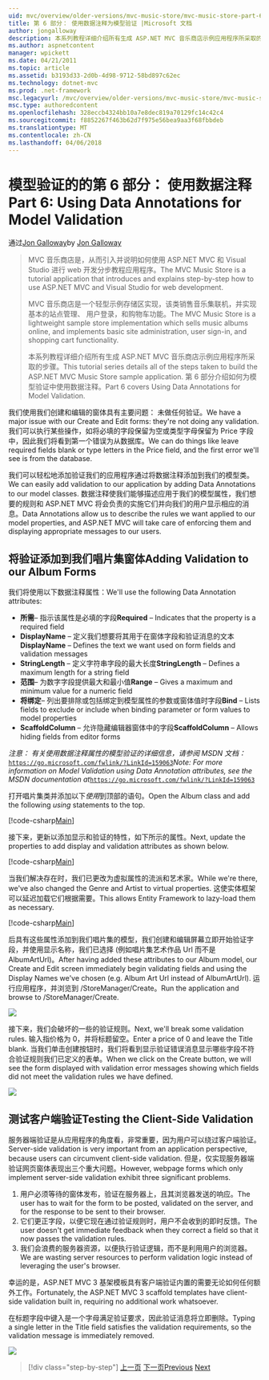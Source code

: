 ```yaml
---
uid: mvc/overview/older-versions/mvc-music-store/mvc-music-store-part-6
title: 第 6 部分： 使用数据注释为模型验证 |Microsoft 文档
author: jongalloway
description: 本系列教程详细介绍所有生成 ASP.NET MVC 音乐商店示例应用程序所采取的步骤。 第 6 部分介绍如何为模型 V 使用数据注释...
ms.author: aspnetcontent
manager: wpickett
ms.date: 04/21/2011
ms.topic: article
ms.assetid: b3193d33-2d0b-4d98-9712-58bd897c62ec
ms.technology: dotnet-mvc
ms.prod: .net-framework
msc.legacyurl: /mvc/overview/older-versions/mvc-music-store/mvc-music-store-part-6
msc.type: authoredcontent
ms.openlocfilehash: 328eccb4324bb10a7e8dec819a70129fc14c42c4
ms.sourcegitcommit: f8852267f463b62d7f975e56bea9aa3f68fbbdeb
ms.translationtype: MT
ms.contentlocale: zh-CN
ms.lasthandoff: 04/06/2018
---
```

<a name="part-6-using-data-annotations-for-model-validation"></a><span data-ttu-id="e1e6a-104">模型验证的的第 6 部分： 使用数据注释</span><span class="sxs-lookup"><span data-stu-id="e1e6a-104">Part 6: Using Data Annotations for Model Validation</span></span>
====================
<span data-ttu-id="e1e6a-105">通过[Jon Galloway](https://github.com/jongalloway)</span><span class="sxs-lookup"><span data-stu-id="e1e6a-105">by [Jon Galloway](https://github.com/jongalloway)</span></span>

> <span data-ttu-id="e1e6a-106">MVC 音乐商店是，从而引入并说明如何使用 ASP.NET MVC 和 Visual Studio 进行 web 开发分步教程应用程序。</span><span class="sxs-lookup"><span data-stu-id="e1e6a-106">The MVC Music Store is a tutorial application that introduces and explains step-by-step how to use ASP.NET MVC and Visual Studio for web development.</span></span>  
>   
> <span data-ttu-id="e1e6a-107">MVC 音乐商店是一个轻型示例存储区实现，该类销售音乐集联机，并实现基本的站点管理、 用户登录，和购物车功能。</span><span class="sxs-lookup"><span data-stu-id="e1e6a-107">The MVC Music Store is a lightweight sample store implementation which sells music albums online, and implements basic site administration, user sign-in, and shopping cart functionality.</span></span>  
>   
> <span data-ttu-id="e1e6a-108">本系列教程详细介绍所有生成 ASP.NET MVC 音乐商店示例应用程序所采取的步骤。</span><span class="sxs-lookup"><span data-stu-id="e1e6a-108">This tutorial series details all of the steps taken to build the ASP.NET MVC Music Store sample application.</span></span> <span data-ttu-id="e1e6a-109">第 6 部分介绍如何为模型验证中使用数据注释。</span><span class="sxs-lookup"><span data-stu-id="e1e6a-109">Part 6 covers Using Data Annotations for Model Validation.</span></span>


<span data-ttu-id="e1e6a-110">我们使用我们创建和编辑的窗体具有主要问题： 未做任何验证。</span><span class="sxs-lookup"><span data-stu-id="e1e6a-110">We have a major issue with our Create and Edit forms: they're not doing any validation.</span></span> <span data-ttu-id="e1e6a-111">我们可以执行某些操作，如将必填的字段保留为空或类型字母保留为 Price 字段中，因此我们将看到第一个错误为从数据库。</span><span class="sxs-lookup"><span data-stu-id="e1e6a-111">We can do things like leave required fields blank or type letters in the Price field, and the first error we'll see is from the database.</span></span>

<span data-ttu-id="e1e6a-112">我们可以轻松地添加验证我们的应用程序通过将数据注释添加到我们的模型类。</span><span class="sxs-lookup"><span data-stu-id="e1e6a-112">We can easily add validation to our application by adding Data Annotations to our model classes.</span></span> <span data-ttu-id="e1e6a-113">数据注释使我们能够描述应用于我们的模型属性，我们想要的规则和 ASP.NET MVC 将会负责的实施它们并向我们的用户显示相应的消息。</span><span class="sxs-lookup"><span data-stu-id="e1e6a-113">Data Annotations allow us to describe the rules we want applied to our model properties, and ASP.NET MVC will take care of enforcing them and displaying appropriate messages to our users.</span></span>

## <a name="adding-validation-to-our-album-forms"></a><span data-ttu-id="e1e6a-114">将验证添加到我们唱片集窗体</span><span class="sxs-lookup"><span data-stu-id="e1e6a-114">Adding Validation to our Album Forms</span></span>

<span data-ttu-id="e1e6a-115">我们将使用以下数据注释属性：</span><span class="sxs-lookup"><span data-stu-id="e1e6a-115">We'll use the following Data Annotation attributes:</span></span>

- <span data-ttu-id="e1e6a-116">**所需**– 指示该属性是必填的字段</span><span class="sxs-lookup"><span data-stu-id="e1e6a-116">**Required** – Indicates that the property is a required field</span></span>
- <span data-ttu-id="e1e6a-117">**DisplayName** – 定义我们想要将其用于在窗体字段和验证消息的文本</span><span class="sxs-lookup"><span data-stu-id="e1e6a-117">**DisplayName** – Defines the text we want used on form fields and validation messages</span></span>
- <span data-ttu-id="e1e6a-118">**StringLength** – 定义字符串字段的最大长度</span><span class="sxs-lookup"><span data-stu-id="e1e6a-118">**StringLength** – Defines a maximum length for a string field</span></span>
- <span data-ttu-id="e1e6a-119">**范围**– 为数字字段提供最大和最小值</span><span class="sxs-lookup"><span data-stu-id="e1e6a-119">**Range** – Gives a maximum and minimum value for a numeric field</span></span>
- <span data-ttu-id="e1e6a-120">**将绑定**– 列出要排除或包括绑定到模型属性的参数或窗体值时字段</span><span class="sxs-lookup"><span data-stu-id="e1e6a-120">**Bind** – Lists fields to exclude or include when binding parameter or form values to model properties</span></span>
- <span data-ttu-id="e1e6a-121">**ScaffoldColumn** – 允许隐藏编辑器窗体中的字段</span><span class="sxs-lookup"><span data-stu-id="e1e6a-121">**ScaffoldColumn** – Allows hiding fields from editor forms</span></span>

<span data-ttu-id="e1e6a-122">*注意： 有关使用数据注释属性的模型验证的详细信息，请参阅 MSDN 文档：*[`https://go.microsoft.com/fwlink/?LinkId=159063`](https://go.microsoft.com/fwlink/?LinkId=159063)</span><span class="sxs-lookup"><span data-stu-id="e1e6a-122">*Note: For more information on Model Validation using Data Annotation attributes, see the MSDN documentation at*[`https://go.microsoft.com/fwlink/?LinkId=159063`](https://go.microsoft.com/fwlink/?LinkId=159063)</span></span>

<span data-ttu-id="e1e6a-123">打开唱片集类并添加以下*使用*到顶部的语句。</span><span class="sxs-lookup"><span data-stu-id="e1e6a-123">Open the Album class and add the following *using* statements to the top.</span></span>

[!code-csharp[Main](mvc-music-store-part-6/samples/sample1.cs)]

<span data-ttu-id="e1e6a-124">接下来，更新以添加显示和验证的特性，如下所示的属性。</span><span class="sxs-lookup"><span data-stu-id="e1e6a-124">Next, update the properties to add display and validation attributes as shown below.</span></span>

[!code-csharp[Main](mvc-music-store-part-6/samples/sample2.cs)]

<span data-ttu-id="e1e6a-125">当我们解决存在时，我们已更改为虚拟属性的流派和艺术家。</span><span class="sxs-lookup"><span data-stu-id="e1e6a-125">While we're there, we've also changed the Genre and Artist to virtual properties.</span></span> <span data-ttu-id="e1e6a-126">这使实体框架可以延迟加载它们根据需要。</span><span class="sxs-lookup"><span data-stu-id="e1e6a-126">This allows Entity Framework to lazy-load them as necessary.</span></span>

[!code-csharp[Main](mvc-music-store-part-6/samples/sample3.cs)]

<span data-ttu-id="e1e6a-127">后具有这些属性添加到我们唱片集的模型，我们创建和编辑屏幕立即开始验证字段，并使用显示名称，我们已选择 (例如唱片集艺术作品 Url 而不是 AlbumArtUrl)。</span><span class="sxs-lookup"><span data-stu-id="e1e6a-127">After having added these attributes to our Album model, our Create and Edit screen immediately begin validating fields and using the Display Names we've chosen (e.g. Album Art Url instead of AlbumArtUrl).</span></span> <span data-ttu-id="e1e6a-128">运行应用程序，并浏览到 /StoreManager/Create。</span><span class="sxs-lookup"><span data-stu-id="e1e6a-128">Run the application and browse to /StoreManager/Create.</span></span>

![](mvc-music-store-part-6/_static/image1.png)

<span data-ttu-id="e1e6a-129">接下来，我们会破坏的一些的验证规则。</span><span class="sxs-lookup"><span data-stu-id="e1e6a-129">Next, we'll break some validation rules.</span></span> <span data-ttu-id="e1e6a-130">输入指价格为 0，并将标题留空。</span><span class="sxs-lookup"><span data-stu-id="e1e6a-130">Enter a price of 0 and leave the Title blank.</span></span> <span data-ttu-id="e1e6a-131">当我们单击创建按钮时，我们将看到显示验证错误消息显示哪些字段不符合验证规则我们已定义的表单。</span><span class="sxs-lookup"><span data-stu-id="e1e6a-131">When we click on the Create button, we will see the form displayed with validation error messages showing which fields did not meet the validation rules we have defined.</span></span>

![](mvc-music-store-part-6/_static/image2.png)

## <a name="testing-the-client-side-validation"></a><span data-ttu-id="e1e6a-132">测试客户端验证</span><span class="sxs-lookup"><span data-stu-id="e1e6a-132">Testing the Client-Side Validation</span></span>

<span data-ttu-id="e1e6a-133">服务器端验证是从应用程序的角度看，非常重要，因为用户可以绕过客户端验证。</span><span class="sxs-lookup"><span data-stu-id="e1e6a-133">Server-side validation is very important from an application perspective, because users can circumvent client-side validation.</span></span> <span data-ttu-id="e1e6a-134">但是，仅实现服务器端验证网页窗体表现出三个重大问题。</span><span class="sxs-lookup"><span data-stu-id="e1e6a-134">However, webpage forms which only implement server-side validation exhibit three significant problems.</span></span>

1. <span data-ttu-id="e1e6a-135">用户必须等待的窗体发布，验证在服务器上，且其浏览器发送的响应。</span><span class="sxs-lookup"><span data-stu-id="e1e6a-135">The user has to wait for the form to be posted, validated on the server, and for the response to be sent to their browser.</span></span>
2. <span data-ttu-id="e1e6a-136">它们更正字段，以便它现在通过验证规则时，用户不会收到的即时反馈。</span><span class="sxs-lookup"><span data-stu-id="e1e6a-136">The user doesn't get immediate feedback when they correct a field so that it now passes the validation rules.</span></span>
3. <span data-ttu-id="e1e6a-137">我们会浪费的服务器资源，以便执行验证逻辑，而不是利用用户的浏览器。</span><span class="sxs-lookup"><span data-stu-id="e1e6a-137">We are wasting server resources to perform validation logic instead of leveraging the user's browser.</span></span>

<span data-ttu-id="e1e6a-138">幸运的是，ASP.NET MVC 3 基架模板具有客户端验证内置的需要无论如何任何额外工作。</span><span class="sxs-lookup"><span data-stu-id="e1e6a-138">Fortunately, the ASP.NET MVC 3 scaffold templates have client-side validation built in, requiring no additional work whatsoever.</span></span>

<span data-ttu-id="e1e6a-139">在标题字段中键入是一个字母满足验证要求，因此验证消息将立即删除。</span><span class="sxs-lookup"><span data-stu-id="e1e6a-139">Typing a single letter in the Title field satisfies the validation requirements, so the validation message is immediately removed.</span></span>

![](mvc-music-store-part-6/_static/image3.png)


> [!div class="step-by-step"]
> <span data-ttu-id="e1e6a-140">[上一页](mvc-music-store-part-5.md)
> [下一页](mvc-music-store-part-7.md)</span><span class="sxs-lookup"><span data-stu-id="e1e6a-140">[Previous](mvc-music-store-part-5.md)
[Next](mvc-music-store-part-7.md)</span></span>
